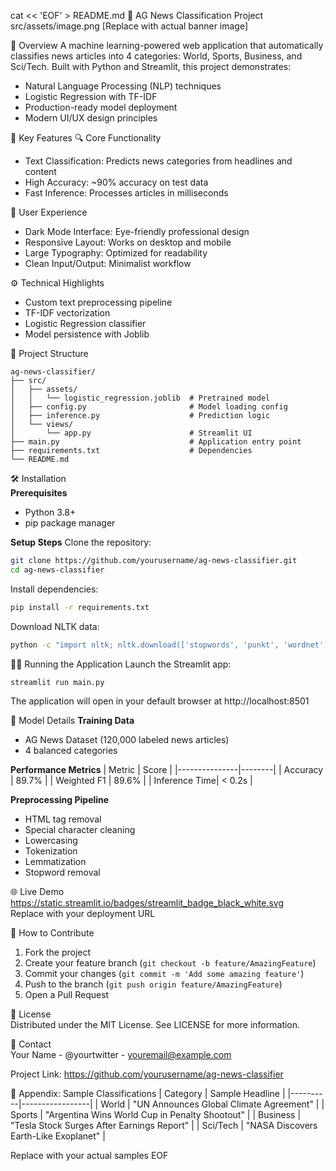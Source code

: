 cat << 'EOF' > README.md
📰 AG News Classification Project
src/assets/image.png [Replace with actual banner image]

🌟 Overview
A machine learning-powered web application that automatically classifies news articles into 4 categories: World, Sports, Business, and Sci/Tech. Built with Python and Streamlit, this project demonstrates:

- Natural Language Processing (NLP) techniques
- Logistic Regression with TF-IDF
- Production-ready model deployment
- Modern UI/UX design principles

🚀 Key Features
🔍 Core Functionality
- Text Classification: Predicts news categories from headlines and content
- High Accuracy: ~90% accuracy on test data
- Fast Inference: Processes articles in milliseconds

🎨 User Experience
- Dark Mode Interface: Eye-friendly professional design
- Responsive Layout: Works on desktop and mobile
- Large Typography: Optimized for readability
- Clean Input/Output: Minimalist workflow

⚙️ Technical Highlights
- Custom text preprocessing pipeline
- TF-IDF vectorization
- Logistic Regression classifier
- Model persistence with Joblib

📂 Project Structure
```
ag-news-classifier/
├── src/
│   ├── assets/
│   │   └── logistic_regression.joblib  # Pretrained model
│   ├── config.py                       # Model loading config
│   ├── inference.py                    # Prediction logic
│   └── views/
│       └── app.py                      # Streamlit UI
├── main.py                             # Application entry point
├── requirements.txt                    # Dependencies
└── README.md
```

🛠️ Installation  
**Prerequisites**
- Python 3.8+
- pip package manager

**Setup Steps**
Clone the repository:
```bash
git clone https://github.com/yourusername/ag-news-classifier.git
cd ag-news-classifier
```
Install dependencies:
```bash
pip install -r requirements.txt
```
Download NLTK data:
```bash
python -c "import nltk; nltk.download(['stopwords', 'punkt', 'wordnet'])"
```

🏃‍♂️ Running the Application
Launch the Streamlit app:
```bash
streamlit run main.py
```
The application will open in your default browser at http://localhost:8501

🧠 Model Details
**Training Data**
- AG News Dataset (120,000 labeled news articles)
- 4 balanced categories

**Performance Metrics**
| Metric        | Score  |
|---------------|--------|
| Accuracy      | 89.7%  |
| Weighted F1   | 89.6%  |
| Inference Time| < 0.2s |

**Preprocessing Pipeline**
- HTML tag removal
- Special character cleaning
- Lowercasing
- Tokenization
- Lemmatization
- Stopword removal

🌐 Live Demo
https://static.streamlit.io/badges/streamlit_badge_black_white.svg  
Replace with your deployment URL

🤝 How to Contribute
1. Fork the project  
2. Create your feature branch (`git checkout -b feature/AmazingFeature`)  
3. Commit your changes (`git commit -m 'Add some amazing feature'`)  
4. Push to the branch (`git push origin feature/AmazingFeature`)  
5. Open a Pull Request  

📜 License  
Distributed under the MIT License. See LICENSE for more information.

📧 Contact  
Your Name - @yourtwitter - youremail@example.com  

Project Link: https://github.com/yourusername/ag-news-classifier

📎 Appendix: Sample Classifications
| Category | Sample Headline |
|----------|-----------------|
| World    | "UN Announces Global Climate Agreement" |
| Sports   | "Argentina Wins World Cup in Penalty Shootout" |
| Business | "Tesla Stock Surges After Earnings Report" |
| Sci/Tech | "NASA Discovers Earth-Like Exoplanet" |

Replace with your actual samples
EOF
